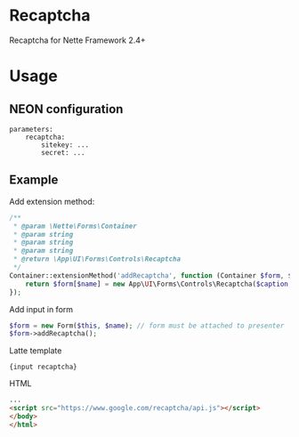 # Recaptcha
Recaptcha for Nette Framework 2.4+

# Usage

## NEON configuration
```neon
parameters:
    recaptcha:
        sitekey: ...
        secret: ...
```

## Example

Add extension method:
```php
/**
 * @param \Nette\Forms\Container
 * @param string
 * @param string
 * @param string
 * @return \App\UI\Forms\Controls\Recaptcha
 */
Container::extensionMethod('addRecaptcha', function (Container $form, $name = 'recaptcha', $caption = 'Recaptcha', $message = 'Recaptcha validation failed.') {
    return $form[$name] = new App\UI\Forms\Controls\Recaptcha($caption, $message);
});
```

Add input in form
```php
$form = new Form($this, $name); // form must be attached to presenter
$form->addRecaptcha();
```

Latte template
```latte
{input recaptcha}
```

HTML
```HTML
...
<script src="https://www.google.com/recaptcha/api.js"></script>
</body>
</html>
```